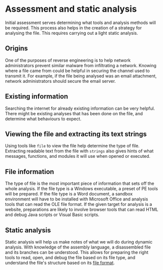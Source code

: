 # Assessment and static analysis

Initial assessment serves determining what tools and analysis methods will be required. This process also helps in the creation of a strategy for analysing the file. This requires carrying out a light static analysis.

## Origins

One of the purposes of reverse engineering is to help network administrators prevent similar malware from infiltrating a network. Knowing where a file came from could be helpful in securing the channel used to transmit it. For example, if the file being analysed was an email attachment, network administrators should secure the email server.

## Existing information

Searching the internet for already existing information can be very helpful. There might be existing analyses that has been done on the file, and determine what behaviours to expect.

## Viewing the file and extracting its text strings

Using tools like `file` to view the file help determine the type of file. Extracting readable text from the file with `strings` also gives hints of what messages, functions, and modules it will use when opened or executed.

## File information

The type of file is the most important piece of information that sets off the whole analysis. If the file type is a Windows executable, a preset of PE tools will be prepared. If the file type is a Word document, a sandbox environment will have to be installed with Microsoft Office and analysis tools that can read the OLE file format. If the given target for analysis is a website, preparations are likely to involve browser tools that can read HTML and debug Java scripts or Visual Basic scripts.

## Static analysis

Static analysis will help us make notes of what we will do during dynamic analysis. With knowledge of the assembly language, a disassembled file and its branches can be understood. This allows for preparing the right tools to read, open, and debug the file based on its file type, and understand the file's structure based on its [file format](formats.md).